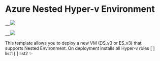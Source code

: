 # Azure Nested Hyper-v Environment

<a href="https://portal.azure.com/#create/Microsoft.Template/uri/https%3A%2F%2Fraw.githubusercontent.com%2Fraduart%2FAzure%2Fmaster%2F100-NestedHyperV%2Fnvm_Create_v3_VM_v5.json" target="_blank">    <img src="http://azuredeploy.net/deploybutton.png"/></a>

<a href="http://armviz.io/#/?load=https%3A%2F%2Fraw.githubusercontent.com%2Fraduart%2FAzure%2Fmaster%2F100-NestedHyperV%2Fnvm_Create_v3_VM_v5.json" target="_blank">    <img src="http://armviz.io/visualizebutton.png"/></a>

This template allows you to deploy a new VM (DS_v3 or ES_v3) that supports Nested Environment.
On deployment installs all Hyper-v roles
 [ ] list1
 [ ] list2
 :sparkles:
